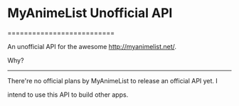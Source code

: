 # MyAnimeList Unofficial API

==========================

An unofficial API for the awesome http://myanimelist.net/.

Why?

----

There're no official plans by MyAnimeList to release an official API yet. I

intend to use this API to build other apps.


